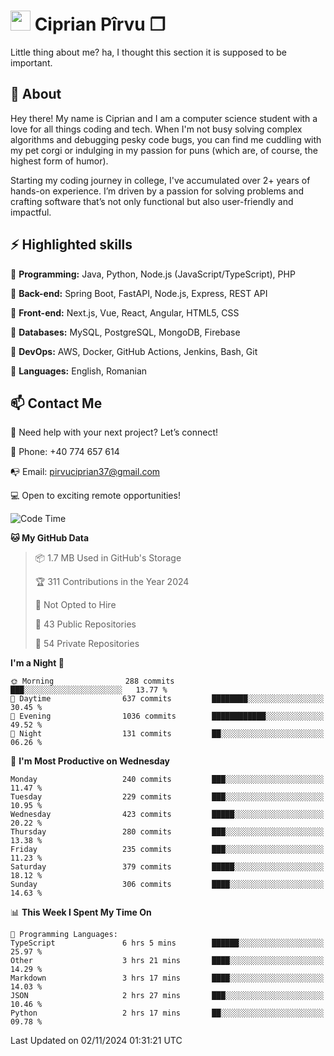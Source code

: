 # <img height="32px" src="https://user-images.githubusercontent.com/74038190/216122041-518ac897-8d92-4c6b-9b3f-ca01dcaf38ee.png"> Ciprian Pîrvu ❐ </h1>

Little thing about me? ha, I thought this section it is supposed to be important.

## 🧐 About

Hey there! My name is Ciprian and I am a computer science student with a love for all things coding and tech. When I'm not busy solving complex algorithms and debugging pesky code bugs, you can find me cuddling with my pet corgi or indulging in my passion for puns (which are, of course, the highest form of humor).

Starting my coding journey in college, I've accumulated over 2+ years of hands-on experience. I’m driven by a passion for solving problems and crafting software that’s not only functional but also user-friendly and impactful.


## ⚡ Highlighted skills

🎯 **Programming:** Java, Python, Node.js (JavaScript/TypeScript), PHP

🎯 **Back-end:** Spring Boot, FastAPI, Node.js, Express, REST API

🎯 **Front-end:** Next.js, Vue, React, Angular, HTML5, CSS

🎯 **Databases:** MySQL, PostgreSQL, MongoDB, Firebase

🎯 **DevOps:** AWS, Docker, GitHub Actions, Jenkins, Bash, Git

🎯 **Languages:** English, Romanian



## 📫 Contact Me

🤝 Need help with your next project? Let’s connect!

📱 Phone: +40 774 657 614

📭 Email: pirvuciprian37@gmail.com


💻 Open to exciting remote opportunities!

<!--START_SECTION:waka-->
![Code Time](http://img.shields.io/badge/Code%20Time-2%2C187%20hrs%2048%20mins-blue)

**🐱 My GitHub Data** 

> 📦 1.7 MB Used in GitHub's Storage 
 > 
> 🏆 311 Contributions in the Year 2024
 > 
> 🚫 Not Opted to Hire
 > 
> 📜 43 Public Repositories 
 > 
> 🔑 54 Private Repositories 
 > 
**I'm a Night 🦉** 

```text
🌞 Morning                288 commits         ███░░░░░░░░░░░░░░░░░░░░░░   13.77 % 
🌆 Daytime                637 commits         ████████░░░░░░░░░░░░░░░░░   30.45 % 
🌃 Evening                1036 commits        ████████████░░░░░░░░░░░░░   49.52 % 
🌙 Night                  131 commits         ██░░░░░░░░░░░░░░░░░░░░░░░   06.26 % 
```
📅 **I'm Most Productive on Wednesday** 

```text
Monday                   240 commits         ███░░░░░░░░░░░░░░░░░░░░░░   11.47 % 
Tuesday                  229 commits         ███░░░░░░░░░░░░░░░░░░░░░░   10.95 % 
Wednesday                423 commits         █████░░░░░░░░░░░░░░░░░░░░   20.22 % 
Thursday                 280 commits         ███░░░░░░░░░░░░░░░░░░░░░░   13.38 % 
Friday                   235 commits         ███░░░░░░░░░░░░░░░░░░░░░░   11.23 % 
Saturday                 379 commits         █████░░░░░░░░░░░░░░░░░░░░   18.12 % 
Sunday                   306 commits         ████░░░░░░░░░░░░░░░░░░░░░   14.63 % 
```


📊 **This Week I Spent My Time On** 

```text
💬 Programming Languages: 
TypeScript               6 hrs 5 mins        ██████░░░░░░░░░░░░░░░░░░░   25.97 % 
Other                    3 hrs 21 mins       ████░░░░░░░░░░░░░░░░░░░░░   14.29 % 
Markdown                 3 hrs 17 mins       ████░░░░░░░░░░░░░░░░░░░░░   14.03 % 
JSON                     2 hrs 27 mins       ███░░░░░░░░░░░░░░░░░░░░░░   10.46 % 
Python                   2 hrs 17 mins       ██░░░░░░░░░░░░░░░░░░░░░░░   09.78 % 
```


 Last Updated on 02/11/2024 01:31:21 UTC
<!--END_SECTION:waka-->
